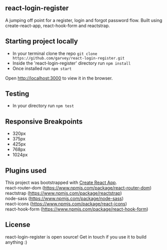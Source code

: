 ## react-login-register

A jumping off point for a register, login and forgot password flow. Built using create-react-app, react-hook-form and reactstrap.

## Starting project locally

- In your terminal clone the repo `git clone https://github.com/garvey/react-login-register.git`
- Inside the 'react-login-register' directory run `npm install`
- Once installed run `npm start`

Open [http://localhost:3000](http://localhost:3000) to view it in the browser.

## Testing

- In your directory run `npm test`

## Responsive Breakpoints 

- 320px 
- 375px
- 425px
- 768px
- 1024px

## Plugins used

This project was bootstrapped with [Create React App](https://github.com/facebook/create-react-app).<br />
react-router-dom (https://www.npmjs.com/package/react-router-dom)<br />
reactstrap (https://www.npmjs.com/package/reactstrap)<br />
node-sass (https://www.npmjs.com/package/node-sass)<br />
react-icons (https://www.npmjs.com/package/react-icons)<br />
react-hook-form (https://www.npmjs.com/package/react-hook-form)


## License

react-login-register is open source! Get in touch if you use it to build anything :) 
